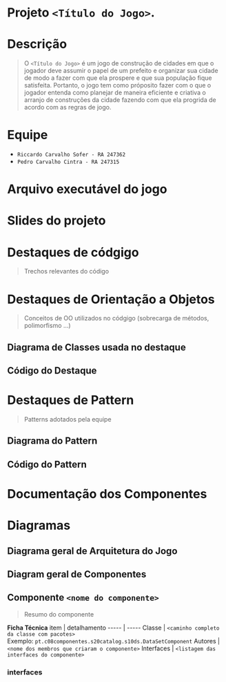 # Projeto `<Título do Jogo>`.

# Descrição
> O `<Título do Jogo>` é um jogo de construção de cidades em que o jogador deve assumir o papel de um prefeito e organizar sua cidade de modo a fazer com que ela prospere e que sua população fique satisfeita. Portanto, o jogo tem como próposito fazer com o que o jogador entenda como planejar de maneira eficiente e criativa o arranjo de construções da cidade fazendo com que ela progrida de acordo com as regras de jogo. 

# Equipe
* `Riccardo Carvalho Sofer - RA 247362`
* `Pedro Carvalho Cintra - RA 247315`

# Arquivo executável do jogo

# Slides do projeto

# Destaques de códgigo
> Trechos relevantes do código

# Destaques de Orientação a Objetos
> Conceitos de OO utilizados no códgigo (sobrecarga de métodos, polimorfismo ...)

## Diagrama de Classes usada no destaque

## Código do Destaque

# Destaques de Pattern
> Patterns adotados pela equipe

## Diagrama do Pattern

## Código do Pattern



# Documentação dos Componentes



# Diagramas

## Diagrama geral de Arquitetura do Jogo


## Diagram geral de Componentes  


## Componente `<nome do componente>`
> Resumo do componente



**Ficha Técnica**
item | detalhamento
----- | -----
Classe | `<caminho completo da classe com pacotes>` <br> Exemplo: `pt.c08componentes.s20catalog.s10ds.DataSetComponent`
Autores | `<nome dos membros que criaram o componente>`
Interfaces | `<listagem das interfaces do componente>`

### interfaces 
